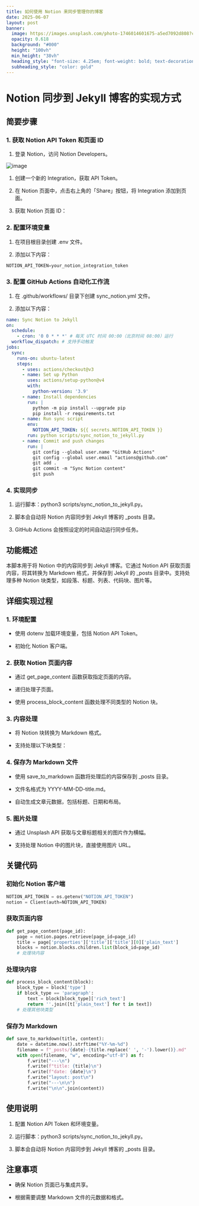 ```yaml
---
title: 如何使用 Notion 来同步管理你的博客
date: 2025-06-07
layout: post
banner:
  image: https://images.unsplash.com/photo-1746014601675-a5ed7092d808?crop=entropy&cs=tinysrgb&fit=max&fm=jpg&ixid=M3w2OTIwMzJ8MHwxfHJhbmRvbXx8fHx8fHx8fDE3NDkyNjYwNjF8&ixlib=rb-4.1.0&q=80&w=1080
  opacity: 0.618
  background: "#000"
  height: "100vh"
  min_height: "38vh"
  heading_style: "font-size: 4.25em; font-weight: bold; text-decoration: underline"
  subheading_style: "color: gold"
---
```


# Notion 同步到 Jekyll 博客的实现方式

## 简要步骤

### 1. 获取 Notion API Token 和页面 ID

1. 登录 Notion，访问 Notion Developers。

![image](https://prod-files-secure.s3.us-west-2.amazonaws.com/a7a0cc5a-89b9-4cda-8686-1fba0ca52f40/d19c1afe-dea5-4312-9333-786b0ba83054/image.png?X-Amz-Algorithm=AWS4-HMAC-SHA256&X-Amz-Content-Sha256=UNSIGNED-PAYLOAD&X-Amz-Credential=ASIAZI2LB466W3J6DULO%2F20250607%2Fus-west-2%2Fs3%2Faws4_request&X-Amz-Date=20250607T031421Z&X-Amz-Expires=3600&X-Amz-Security-Token=IQoJb3JpZ2luX2VjEJL%2F%2F%2F%2F%2F%2F%2F%2F%2F%2FwEaCXVzLXdlc3QtMiJIMEYCIQD5%2B6QlGwNEZpHlgJosrXwULuUBteJnOTUsDPSFqUZNmgIhANQ1uFMaokWli3LlcO7UkHblpjdPZnrCR9k2gu9dm%2BfXKv8DCGsQABoMNjM3NDIzMTgzODA1IgwjutAmmHTiOA3Ojckq3AMJ7vaadsQ4PnUsc%2FtQBgK4s4kxMyEqVN676mGwmHgqiRKr6z7Zn6%2FJfnMqWFxht43PyXwtUEGGKE28XHb7dThNPUrOlvhzn2aE6i5UFOU6WSwxpgpOcpY5F2VkaCiOGoboG8BbTCSZ0%2BQRNDkPgqCkCgKjI5oXZUsKOJzCvrAoBcdZoruiuwcKRq6sEQFkkPuZ2E4SHF2fdeGA3v9hvG43viZAbdeeDFJ62OsgPVFk51KFTB9eVstQyN4SN11EaE6C0K5hSIjF9kJfBoLfhLQYEyopIaahmzk0Bn8uDPN0%2BfWJczDr6MVJen0szyosniFawUkXaoqBVG1XF2L5OnkBaggVxFBbkmjrAknPcj1riZsdwdaAB7%2FvjrJjLM4Kj3%2Ff1H3rIrv4AxJSNqVi9ZQVVNzULYyUk9WBF0V4kBz0z%2Bn%2FNEC%2FD966JWUXD%2B1zM%2FPvX9U2Y%2BAvPDfnbCA8acPtSuUOzTEuj2r1jpPWZWNsqQVv0PS%2BgbKl%2BegNy4CPL4o2vc6F%2BSS8POmLBhLSxa3lU%2FMm0YYZIqaz3qQhnpu5x3sax10E9h6pUUyZEAT6AK70EFWFM0xfBsEJKhKd0MXmMihZ0imdSIHpF4vkHSVgnFkKTnYwuk4%2FfiaV8TCCwY7CBjqkAR57zoio%2FhInJTzZXbZM1%2Br4QJaX%2BeKugx3aRstdXSlmEXLybvCtmWRcdwO%2FCiiOGqxXlu8EpnQnC6fgNVTKSK1INQ2RfsZ5Ozjczv4xaWxTergiATRAmeOOwhlEIDiM6rJf0zfR9AFwiPPerNQByRUl086j%2FyrBsDAZcJk%2BVEwYx5u6CBzwaZpEQbmdEsIS%2BdUekegTr%2FNDUnjUWgGP58EQqWm4&X-Amz-Signature=143445ef4777704ede33d6e6092be8322077cad6374f64af2cd536657b57b123&X-Amz-SignedHeaders=host&x-id=GetObject)

1. 创建一个新的 Integration，获取 API Token。

1. 在 Notion 页面中，点击右上角的「Share」按钮，将 Integration 添加到页面。

1. 获取 Notion 页面 ID：


### 2. 配置环境变量

1. 在项目根目录创建 .env 文件。

1. 添加以下内容：

```javascript
NOTION_API_TOKEN=your_notion_integration_token
```

### 3. 配置 GitHub Actions 自动化工作流

1. 在 .github/workflows/ 目录下创建 sync_notion.yml 文件。

1. 添加以下内容：

```yaml
name: Sync Notion to Jekyll
on:
  schedule:
    - cron: '0 0 * * *' # 每天 UTC 时间 00:00（北京时间 08:00）运行
  workflow_dispatch: # 支持手动触发
jobs:
  sync:
    runs-on: ubuntu-latest
    steps:
      - uses: actions/checkout@v3
      - name: Set up Python
        uses: actions/setup-python@v4
        with:
          python-version: '3.9'
      - name: Install dependencies
        run: |
          python -m pip install --upgrade pip
          pip install -r requirements.txt
      - name: Run sync script
        env:
          NOTION_API_TOKEN: ${{ secrets.NOTION_API_TOKEN }}
        run: python scripts/sync_notion_to_jekyll.py
      - name: Commit and push changes
        run: |
          git config --global user.name "GitHub Actions"
          git config --global user.email "actions@github.com"
          git add .
          git commit -m "Sync Notion content"
          git push
```

### 4. 实现同步

1. 运行脚本：python3 scripts/sync_notion_to_jekyll.py。

1. 脚本会自动将 Notion 内容同步到 Jekyll 博客的 _posts 目录。

1. GitHub Actions 会按照设定的时间自动运行同步任务。

## 功能概述

本脚本用于将 Notion 中的内容同步到 Jekyll 博客。它通过 Notion API 获取页面内容，将其转换为 Markdown 格式，并保存到 Jekyll 的 _posts 目录中。支持处理多种 Notion 块类型，如段落、标题、列表、代码块、图片等。

## 详细实现过程

### 1. 环境配置

- 使用 dotenv 加载环境变量，包括 Notion API Token。

- 初始化 Notion 客户端。

### 2. 获取 Notion 页面内容

- 通过 get_page_content 函数获取指定页面的内容。

- 递归处理子页面。

- 使用 process_block_content 函数处理不同类型的 Notion 块。

### 3. 内容处理

- 将 Notion 块转换为 Markdown 格式。

- 支持处理以下块类型：


### 4. 保存为 Markdown 文件

- 使用 save_to_markdown 函数将处理后的内容保存到 _posts 目录。

- 文件名格式为 YYYY-MM-DD-title.md。

- 自动生成文章元数据，包括标题、日期和布局。

### 5. 图片处理

- 通过 Unsplash API 获取与文章标题相关的图片作为横幅。

- 支持处理 Notion 中的图片块，直接使用图片 URL。

## 关键代码

### 初始化 Notion 客户端

```python
NOTION_API_TOKEN = os.getenv("NOTION_API_TOKEN")
notion = Client(auth=NOTION_API_TOKEN)
```

### 获取页面内容

```python
def get_page_content(page_id):
    page = notion.pages.retrieve(page_id=page_id)
    title = page['properties']['title']['title'][0]['plain_text']
    blocks = notion.blocks.children.list(block_id=page_id)
    # 处理块内容
```

### 处理块内容

```python
def process_block_content(block):
    block_type = block['type']
    if block_type == 'paragraph':
        text = block[block_type]['rich_text']
        return ''.join([t['plain_text'] for t in text])
    # 处理其他块类型
```

### 保存为 Markdown

```python
def save_to_markdown(title, content):
    date = datetime.now().strftime("%Y-%m-%d")
    filename = f"_posts/{date}-{title.replace(' ', '-').lower()}.md"
    with open(filename, "w", encoding="utf-8") as f:
        f.write("---\n")
        f.write(f"title: {title}\n")
        f.write(f"date: {date}\n")
        f.write("layout: post\n")
        f.write("---\n\n")
        f.write("\n\n".join(content))
```

## 使用说明

1. 配置 Notion API Token 和环境变量。

1. 运行脚本：python3 scripts/sync_notion_to_jekyll.py。

1. 脚本会自动将 Notion 内容同步到 Jekyll 博客的 _posts 目录。

## 注意事项

- 确保 Notion 页面已与集成共享。

- 根据需要调整 Markdown 文件的元数据和格式。